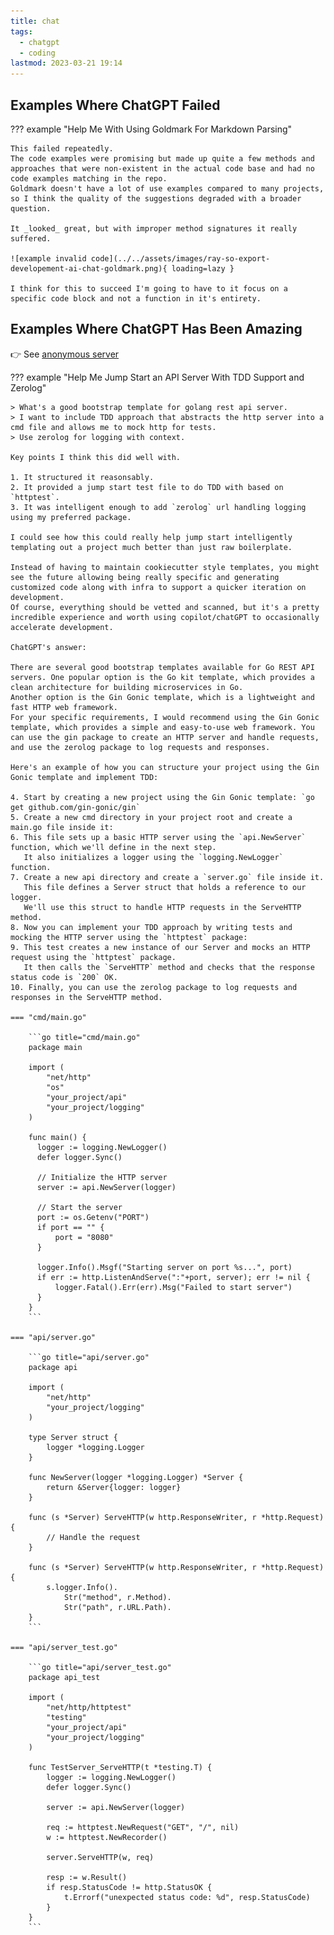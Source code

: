 ```yaml
---
title: chat
tags:
  - chatgpt
  - coding
lastmod: 2023-03-21 19:14
---
```



## Examples Where ChatGPT Failed

??? example "Help Me With Using Goldmark For Markdown Parsing"

    This failed repeatedly.
    The code examples were promising but made up quite a few methods and approaches that were non-existent in the actual code base and had no code examples matching in the repo.
    Goldmark doesn't have a lot of use examples compared to many projects, so I think the quality of the suggestions degraded with a broader question.

    It _looked_ great, but with improper method signatures it really suffered.

    ![example invalid code](../../assets/images/ray-so-export-developement-ai-chat-goldmark.png){ loading=lazy }

    I think for this to succeed I'm going to have to it focus on a specific code block and not a function in it's entirety.

## Examples Where ChatGPT Has Been Amazing

👉 See [anonymous server](../go/http.md#anonymous-server)

??? example "Help Me Jump Start an API Server With TDD Support and Zerolog"

    > What's a good bootstrap template for golang rest api server.
    > I want to include TDD approach that abstracts the http server into a cmd file and allows me to mock http for tests.
    > Use zerolog for logging with context.

    Key points I think this did well with.

    1. It structured it reasonsably.
    2. It provided a jump start test file to do TDD with based on `httptest`.
    3. It was intelligent enough to add `zerolog` url handling logging using my preferred package.

    I could see how this could really help jump start intelligently templating out a project much better than just raw boilerplate.

    Instead of having to maintain cookiecutter style templates, you might see the future allowing being really specific and generating customized code along with infra to support a quicker iteration on development.
    Of course, everything should be vetted and scanned, but it's a pretty incredible experience and worth using copilot/chatGPT to occasionally accelerate development.

    ChatGPT's answer:

    There are several good bootstrap templates available for Go REST API servers. One popular option is the Go kit template, which provides a clean architecture for building microservices in Go.
    Another option is the Gin Gonic template, which is a lightweight and fast HTTP web framework.
    For your specific requirements, I would recommend using the Gin Gonic template, which provides a simple and easy-to-use web framework. You can use the gin package to create an HTTP server and handle requests, and use the zerolog package to log requests and responses.

    Here's an example of how you can structure your project using the Gin Gonic template and implement TDD:

    4. Start by creating a new project using the Gin Gonic template: `go get github.com/gin-gonic/gin`
    5. Create a new cmd directory in your project root and create a main.go file inside it:
    6. This file sets up a basic HTTP server using the `api.NewServer` function, which we'll define in the next step.
       It also initializes a logger using the `logging.NewLogger` function.
    7. Create a new api directory and create a `server.go` file inside it.
       This file defines a Server struct that holds a reference to our logger.
       We'll use this struct to handle HTTP requests in the ServeHTTP method.
    8. Now you can implement your TDD approach by writing tests and mocking the HTTP server using the `httptest` package:
    9. This test creates a new instance of our Server and mocks an HTTP request using the `httptest` package.
       It then calls the `ServeHTTP` method and checks that the response status code is `200` OK.
    10. Finally, you can use the zerolog package to log requests and responses in the ServeHTTP method.

    === "cmd/main.go"

        ```go title="cmd/main.go"
        package main

        import (
            "net/http"
            "os"
            "your_project/api"
            "your_project/logging"
        )

        func main() {
          logger := logging.NewLogger()
          defer logger.Sync()

          // Initialize the HTTP server
          server := api.NewServer(logger)

          // Start the server
          port := os.Getenv("PORT")
          if port == "" {
              port = "8080"
          }

          logger.Info().Msgf("Starting server on port %s...", port)
          if err := http.ListenAndServe(":"+port, server); err != nil {
              logger.Fatal().Err(err).Msg("Failed to start server")
          }
        }
        ```

    === "api/server.go"

        ```go title="api/server.go"
        package api

        import (
            "net/http"
            "your_project/logging"
        )

        type Server struct {
            logger *logging.Logger
        }

        func NewServer(logger *logging.Logger) *Server {
            return &Server{logger: logger}
        }

        func (s *Server) ServeHTTP(w http.ResponseWriter, r *http.Request) {
            // Handle the request
        }

        func (s *Server) ServeHTTP(w http.ResponseWriter, r *http.Request) {
            s.logger.Info().
                Str("method", r.Method).
                Str("path", r.URL.Path).
        }
        ```

    === "api/server_test.go"

        ```go title="api/server_test.go"
        package api_test

        import (
            "net/http/httptest"
            "testing"
            "your_project/api"
            "your_project/logging"
        )

        func TestServer_ServeHTTP(t *testing.T) {
            logger := logging.NewLogger()
            defer logger.Sync()

            server := api.NewServer(logger)

            req := httptest.NewRequest("GET", "/", nil)
            w := httptest.NewRecorder()

            server.ServeHTTP(w, req)

            resp := w.Result()
            if resp.StatusCode != http.StatusOK {
                t.Errorf("unexpected status code: %d", resp.StatusCode)
            }
        }
        ```
